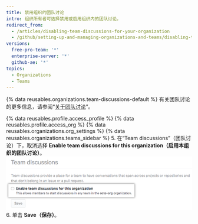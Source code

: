 ```yaml
---
title: 禁用组织的团队讨论
intro: 组织所有者可选择禁用或启用组织内的团队讨论。
redirect_from:
  - /articles/disabling-team-discussions-for-your-organization
  - /github/setting-up-and-managing-organizations-and-teams/disabling-team-discussions-for-your-organization
versions:
  free-pro-team: '*'
  enterprise-server: '*'
  github-ae: '*'
topics:
  - Organizations
  - Teams
---
```


{% data reusables.organizations.team-discussions-default %} 有关团队讨论的更多信息，请参阅“[关于团队讨论](/organizations/collaborating-with-your-team/about-team-discussions)”。

{% data reusables.profile.access_profile %}
{% data reusables.profile.access_org %}
{% data reusables.organizations.org_settings %}
{% data reusables.organizations.teams_sidebar %}
5. 在“Team discussions”（团队讨论）下，取消选择 **Enable team discussions for this organization（启用本组织的团队讨论）**。 ![用于启用或禁用组织的团队讨论的复选框](/assets/images/help/settings/enable-team-discussions-for-org-checkbox.png)
6. 单击 **Save（保存）**。

